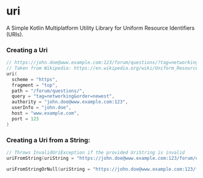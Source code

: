 # uri
A Simple Kotlin Multiplatform Utility Library for Uniform Resource Identifiers (URIs).

### Creating a Uri

```kotlin
// https://john.doe@www.example.com:123/forum/questions/?tag=networking&order=newest#top
// Taken from Wikipedia: https://en.wikipedia.org/wiki/Uniform_Resource_Identifier
uri(
  scheme = "https",
  fragment = "top",
  path = "/forum/questions/",
  query = "tag=networking&order=newest",
  authority = "john.doe@www.example.com:123",
  userInfo = "john.doe",
  host = "www.example.com",
  port = 123
)
```

### Creating a Uri from a String:

```kotlin
// Throws InvalidUriException if the provided UriString is invalid
uriFromString(uriString = "https://john.doe@www.example.com:123/forum/questions/?tag=networking&order=newest#top")

uriFromStringOrNull(uriString = "https://john.doe@www.example.com:123/forum/questions/?tag=networking&order=newest#top")
```
